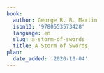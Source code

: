 ```yaml
---
book:
  author: George R. R. Martin
  isbn13: '9780553573428'
  language: en
  slug: a-storm-of-swords
  title: A Storm of Swords
plan:
  date_added: '2020-10-04'
---
```

